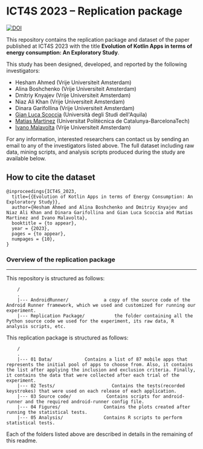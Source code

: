 # ICT4S 2023 – Replication package

[![DOI](https://zenodo.org/badge/DOI/10.5281/zenodo.7648592.svg)](https://doi.org/10.5281/zenodo.7648592)

This repository contains the replication package and dataset of the paper published at ICT4S 2023 with the title **Evolution of Kotlin Apps in terms of energy consumption: An Exploratory Study**.

This study has been designed, developed, and reported by the following investigators:

- Hesham Ahmed (Vrije Universiteit Amsterdam)
- Alina Boshchenko (Vrije Universiteit Amsterdam)
- Dmitriy Knyajev (Vrije Universiteit Amsterdam)
- Niaz Ali Khan (Vrije Universiteit Amsterdam)
- Dinara Garifollina (Vrije Universiteit Amsterdam)
- [Gian Luca Scoccia](https://gianlucascoccia.github.io/) (Università degli Studi dell'Aquila)
- [Matias Martinez](http://www.martinezmatias.com/) (Universitat Politècnica de Catalunya-BarcelonaTech)
- [Ivano Malavolta](https://www.ivanomalavolta.com) (Vrije Universiteit Amsterdam)

For any information, interested researchers can contact us by sending an email to any of the investigators listed above.
The full dataset including raw data, mining scripts, and analysis scripts produced during the study are available below.

## How to cite the dataset
```
@inproceedings{ICT4S_2023,
  title={{Evolution of Kotlin Apps in terms of Energy Consumption: An Exploratory Study}},
  author={Hesham Ahmed and Alina Boshchenko and Dmitriy Knyajev and Niaz Ali Khan and Dinara Garifollina and Gian Luca Scoccia and Matias Martinez and Ivano Malavolta},
  booktitle = {to appear},
  year = {2023},
  pages = {to appear},
  numpages = {10},
}
```

### Overview of the replication package
---

This repository is structured as follows:


```
    /
    .
    |--- AndroidRunner/       		a copy of the source code of the Android Runner framework, which we used and customized for running our experiment.
    |--- Replication Package/           the folder containing all the Python source code we used for the experiment, its raw data, R analysis scripts, etc.

```


This replication package is structured as follows:


```
    /
    .
    |--- 01 Data/       	 Contains a list of 87 mobile apps that represents the initial pool of apps to choose from. Also, it contains the list after applying the inclusion and exclusion criteria. Finally, it contains the data that were collected after each trial of the experiment.
    |--- 02 Tests/                     Contains the tests(recorded keystrokes) that were used on each release of each application.
    |--- 03 Source code/             Contains scripts for android-runner and the required android-runner config file.
    |--- 04 Figures/                Contains the plots created after running the statistical tests.
    |--- 05 Analysis/               Contains R scripts to perform statistical tests.

```

Each of the folders listed above are described in details in the remaining of this readme.




